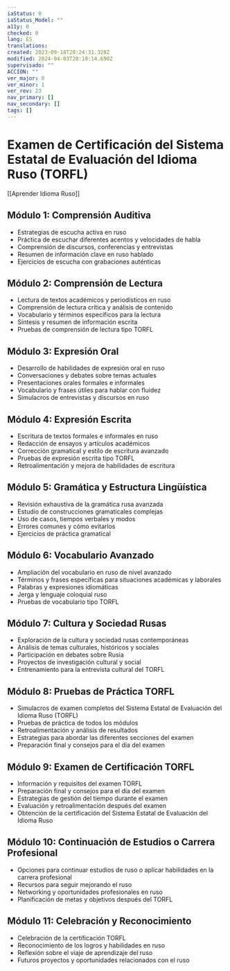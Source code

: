 ```yaml
---
iaStatus: 0
iaStatus_Model: ""
a11y: 0
checked: 0
lang: ES
translations: 
created: 2023-09-18T20:24:31.328Z
modified: 2024-04-03T20:19:14.690Z
supervisado: ""
ACCION: ""
ver_major: 0
ver_minor: 1
ver_rev: 23
nav_primary: []
nav_secondary: []
tags: []
---
```

# Examen de Certificación del Sistema Estatal de Evaluación del Idioma Ruso (TORFL)

[[Aprender Idioma Ruso]]

## Módulo 1: Comprensión Auditiva

- Estrategias de escucha activa en ruso
- Práctica de escuchar diferentes acentos y velocidades de habla
- Comprensión de discursos, conferencias y entrevistas
- Resumen de información clave en ruso hablado
- Ejercicios de escucha con grabaciones auténticas

## Módulo 2: Comprensión de Lectura

- Lectura de textos académicos y periodísticos en ruso
- Comprensión de lectura crítica y análisis de contenido
- Vocabulario y términos específicos para la lectura
- Síntesis y resumen de información escrita
- Pruebas de comprensión de lectura tipo TORFL

## Módulo 3: Expresión Oral

- Desarrollo de habilidades de expresión oral en ruso
- Conversaciones y debates sobre temas actuales
- Presentaciones orales formales e informales
- Vocabulario y frases útiles para hablar con fluidez
- Simulacros de entrevistas y discursos en ruso

## Módulo 4: Expresión Escrita

- Escritura de textos formales e informales en ruso
- Redacción de ensayos y artículos académicos
- Corrección gramatical y estilo de escritura avanzado
- Pruebas de expresión escrita tipo TORFL
- Retroalimentación y mejora de habilidades de escritura

## Módulo 5: Gramática y Estructura Lingüística

- Revisión exhaustiva de la gramática rusa avanzada
- Estudio de construcciones gramaticales complejas
- Uso de casos, tiempos verbales y modos
- Errores comunes y cómo evitarlos
- Ejercicios de práctica gramatical

## Módulo 6: Vocabulario Avanzado

- Ampliación del vocabulario en ruso de nivel avanzado
- Términos y frases específicas para situaciones académicas y laborales
- Palabras y expresiones idiomáticas
- Jerga y lenguaje coloquial ruso
- Pruebas de vocabulario tipo TORFL

## Módulo 7: Cultura y Sociedad Rusas

- Exploración de la cultura y sociedad rusas contemporáneas
- Análisis de temas culturales, históricos y sociales
- Participación en debates sobre Rusia
- Proyectos de investigación cultural y social
- Entrenamiento para la entrevista cultural del TORFL

## Módulo 8: Pruebas de Práctica TORFL

- Simulacros de examen completos del Sistema Estatal de Evaluación del Idioma Ruso (TORFL)
- Pruebas de práctica de todos los módulos
- Retroalimentación y análisis de resultados
- Estrategias para abordar las diferentes secciones del examen
- Preparación final y consejos para el día del examen

## Módulo 9: Examen de Certificación TORFL

- Información y requisitos del examen TORFL
- Preparación final y consejos para el día del examen
- Estrategias de gestión del tiempo durante el examen
- Evaluación y retroalimentación después del examen
- Obtención de la certificación del Sistema Estatal de Evaluación del Idioma Ruso

## Módulo 10: Continuación de Estudios o Carrera Profesional

- Opciones para continuar estudios de ruso o aplicar habilidades en la carrera profesional
- Recursos para seguir mejorando el ruso
- Networking y oportunidades profesionales en ruso
- Planificación de metas y objetivos después del TORFL

## Módulo 11: Celebración y Reconocimiento

- Celebración de la certificación TORFL
- Reconocimiento de los logros y habilidades en ruso
- Reflexión sobre el viaje de aprendizaje del ruso
- Futuros proyectos y oportunidades relacionados con el ruso

